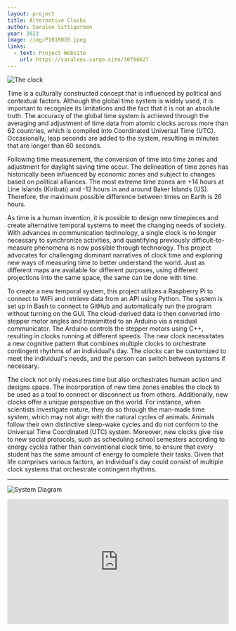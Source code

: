 ```yaml
---
layout: project
title: Alternative Clocks
author: Saralee Sittigaroon
year: 2023
image: /img/P1010020.jpeg
links:
  - text: Project Website
    url: https://saralees.cargo.site/30798627
---
```


![The clock](/img/P1010020.jpeg)

Time is a culturally constructed concept that is influenced by political and contextual factors. Although the global time system is widely used, it is important to recognize its limitations and the fact that it is not an absolute truth. The accuracy of the global time system is achieved through the averaging and adjustment of time data from atomic clocks across more than 62 countries, which is compiled into Coordinated Universal Time (UTC). Occasionally, leap seconds are added to the system, resulting in minutes that are longer than 60 seconds.

Following time measurement, the conversion of time into time zones and adjustment for daylight saving time occur. The delineation of time zones has historically been influenced by economic zones and subject to changes based on political alliances. The most extreme time zones are +14 hours at Line Islands (Kiribati) and -12 hours in and around Baker Islands (US). Therefore, the maximum possible difference between times on Earth is 26 hours.

As time is a human invention, it is possible to design new timepieces and create alternative temporal systems to meet the changing needs of society. With advances in communication technology, a single clock is no longer necessary to synchronize activities, and quantifying previously difficult-to-measure phenomena is now possible through technology. This project advocates for challenging dominant narratives of clock time and exploring new ways of measuring time to better understand the world. Just as different maps are available for different purposes, using different projections into the same space, the same can be done with time.

To create a new temporal system, this project utilizes a Raspberry Pi to connect to WiFi and retrieve data from an API using Python. The system is set up in Bash to connect to GitHub and automatically run the program without turning on the GUI. The cloud-derived data is then converted into stepper motor angles and transmitted to an Arduino via a residual communicator. The Arduino controls the stepper motors using C++, resulting in clocks running at different speeds. The new clock necessitates a new cognitive pattern that combines multiple clocks to orchestrate contingent rhythms of an individual's day. The clocks can be customized to meet the individual's needs, and the person can switch between systems if necessary.

The clock not only measures time but also orchestrates human action and designs space. The incorporation of new time zones enables the clock to be used as a tool to connect or disconnect us from others. Additionally, new clocks offer a unique perspective on the world. For instance, when scientists investigate nature, they do so through the man-made time system, which may not align with the natural cycles of animals. Animals follow their own distinctive sleep-wake cycles and do not conform to the Universal Time Coordinated (UTC) system. Moreover, new clocks give rise to new social protocols, such as scheduling school semesters according to energy cycles rather than conventional clock time, to ensure that every student has the same amount of energy to complete their tasks. Given that life comprises various factors, an individual's day could consist of multiple clock systems that orchestrate contingent rhythms.

---

![System Diagram](/img/Final-Presentation-18.jpg)

<iframe
  src="https://www.youtube.com/embed/VcDK8Q69sb4"
  frameborder="0"
  allow="accelerometer; autoplay; encrypted-media; gyroscope; picture-in-picture; web-share"
  allowfullscreen
  style="aspect-ratio: 16 / 9; width: 100%;">
</iframe>
